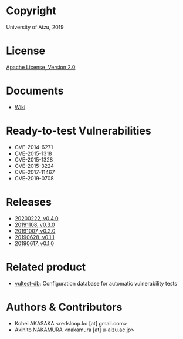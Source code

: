 # Copyright

University of Aizu, 2019

# License

[Apache License, Version 2.0](https://www.apache.org/licenses/)

# Documents

- [Wiki](https://github.com/uoanlab/vultest/wiki)

# Ready-to-test Vulnerabilities

- CVE-2014-6271
- CVE-2015-1318
- CVE-2015-1328
- CVE-2015-3224
- CVE-2017-11467
- CVE-2019-0708

# Releases

- [20200222, v0.4.0](https://github.com/uoanlab/vultest/releases/tag/v0.4.0)
- [20191108, v0.3.0](https://github.com/uoanlab/vultest/releases/tag/v0.3.0)
- [20191007, v0.2.0](https://github.com/uoanlab/vultest/releases/tag/v0.2.0)
- [20190628, v0.1.1](https://github.com/uoanlab/vultest/releases/tag/v0.1.1)
- [20190617, v0.1.0](https://github.com/uoanlab/vultest/releases/tag/v0.1.0)

# Related product

- [vultest-db](https://github.com/uoanlab/vultest-db): Configuration database for automatic vulnerability tests

# Authors & Contributors

- Kohei AKASAKA <redsloop.ko [at] gmail.com>
- Akihito NAKAMURA <nakamura [at] u-aizu.ac.jp>
